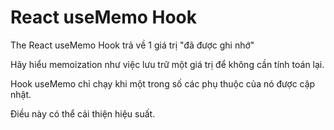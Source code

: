 # React useMemo Hook
The React useMemo Hook trả về 1 giá trị "đã được ghi nhớ"

Hãy hiểu memoization như việc lưu trữ một giá trị để không cần tính toán lại.

Hook useMemo chỉ chạy khi một trong số các phụ thuộc của nó được cập nhật.

Điều này có thể cải thiện hiệu suất.

